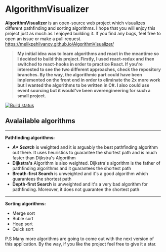 # AlgorithmVisualizer

**AlgorithmVisualizer** is an open-source web project which visualizes different pathfinding and sorting algorithms. I hope that you will enjoy this project just as much as I enjoyed building it. If you find any bugs, feel free to open an issue or make a pull request. https://melikpehlivanov.github.io/AlgorithmVisualizer/

>**My initial idea was to learn algorithms and react in the meantime so I decided to build this project. Firstly, I used react-redux and then switched to react-hooks in order to practice React. If you're interested to see the two different approaches, check the repository branches. By the way, the algorithmic part could have been implemented on the front end in order to eliminate the 2x more work but I wanted the algorithms to be written in C#. I also could use event sourcing but it would've been overengineering for such a small project.**

[![Build status](https://dev.azure.com/melikpehlivanov/AlgoVisualizer/_apis/build/status/AlgoVisualizer-ASP.NET%20Core-CI)](https://dev.azure.com/melikpehlivanov/AlgoVisualizer/_build/latest?definitionId=4)

## Avalailable algorithms

***

**Pathfinding algorithms:**
* ___A* Search___ is weighted and it is arguably the best pathfinding algorithm out there. It uses heuristics to guarantee the shortest path and is much faster than Dijkstra's Algorithm
* **Dijkstra's** Algorithm is also weighted. Dijkstra's algorithm is the father of pathfinding algorithms and it guarantees the shortest path
* **Breath-first Search** is unweighted and it's a good algorithm which guarantees the shortest path
* **Depth-first Search** is unweighted and it's a very bad algorithm for pathfinding. Moreover, it does not guarantee the shortest path
***

**Sorting algorithms:**
* Merge sort
* Buble sort 
* Heap sort
* Quick sort

P.S Many more algorithms are going to come out with the next version of this application. By the way, if you like the project feel free to give it a star.
